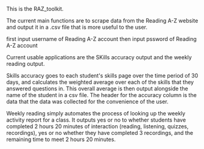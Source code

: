 This is the RAZ_toolkit. 

The current main functions are to scrape data from the Reading A-Z website and output it in a .csv file that is more useful to the user.

first input username of Reading A-Z account
then input pssword of Reading A-Z account

Current usable applications are the SKills accuracy output and the weekly reading output.

Skills accuracy goes to each student's skills page over the time period of 30 days, and calculates the weighted average over each of the skills that they answered questions in. This overall average is then output alongside the name of the student in a csv file. The header for the accuracy column is the data that the data was collected for the convenience of the user.

Weekly reading simply automates the process of looking up the weekly activity report for a class. It outputs yes or no to whether students have completed 2 hours 20 minutes of interaction (reading, listening, quizzes, recordings), yes or no whether they have completed 3 recordings, and the remaining time to meet 2 hours 20 minutes.
